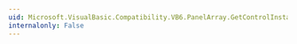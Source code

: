 ```yaml
---
uid: Microsoft.VisualBasic.Compatibility.VB6.PanelArray.GetControlInstanceType
internalonly: False
---
```

